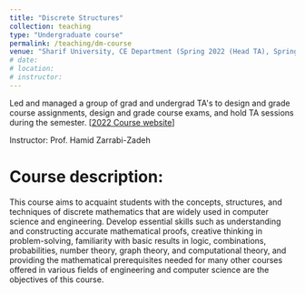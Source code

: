 ```yaml
---
title: "Discrete Structures"
collection: teaching
type: "Undergraduate course"
permalink: /teaching/dm-course
venue: "Sharif University, CE Department (Spring 2022 (Head TA), Spring 2021 (Head TA), Spring 2020)"
# date: 
# location: 
# instructor:
---
```

Led and managed a group of grad and undergrad TA's to design and grade course assignments, design and grade course exams, and hold TA sessions during the semester. [[2022 Course website](http://ce.sharif.edu/courses/00-01/2/ce115-1/index.php/section/syllabus/file/syllabus)] 


Instructor: Prof. Hamid Zarrabi-Zadeh

Course description:
======
This course aims to acquaint students with the concepts, structures, and techniques of discrete mathematics that are widely used in computer science and engineering. Develop essential skills such as understanding and constructing accurate mathematical proofs, creative thinking in problem-solving, familiarity with basic results in logic, combinations, probabilities, number theory, graph theory, and computational theory, and providing the mathematical prerequisites needed for many other courses offered in various fields of engineering and computer science are the objectives of this course.
